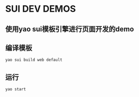 # SUI DEV DEMOS

## 使用yao sui模板引擎进行页面开发的demo


## 编译模板

```bash
yao sui build web default
```

## 运行
```bash
yao start
```